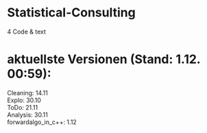 # Statistical-Consulting
4 Code &amp; text

# aktuellste Versionen (Stand: 1.12. 00:59):

Cleaning: 14.11 <br />
Explo: 30.10 <br />
ToDo: 21.11 <br />
Analysis: 30.11 <br/>
forwardalgo_in_c++: 1.12
